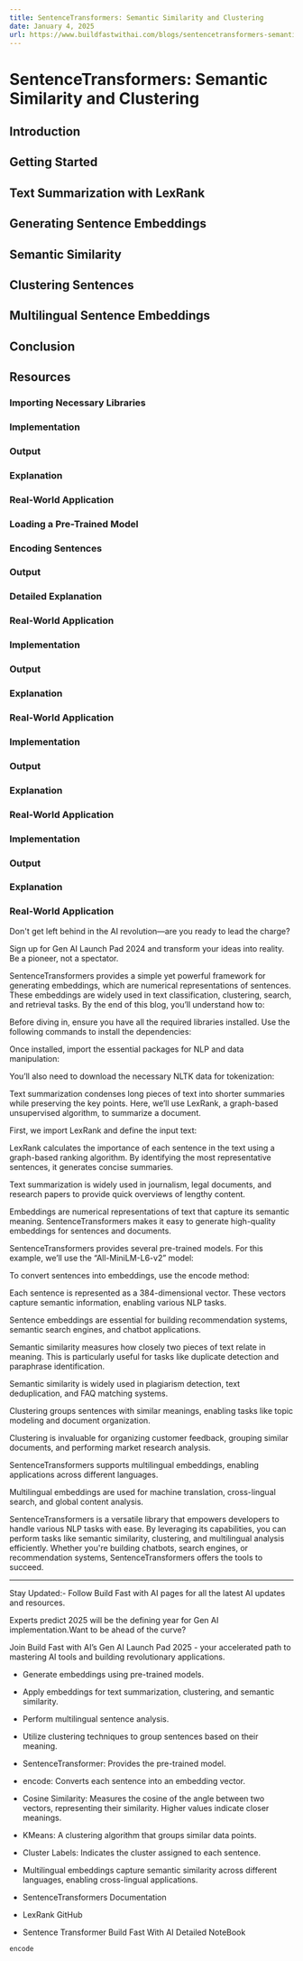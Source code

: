 ```yaml
---
title: SentenceTransformers: Semantic Similarity and Clustering
date: January 4, 2025
url: https://www.buildfastwithai.com/blogs/sentencetransformers-semantic-similarity-and-clustering
---
```


# SentenceTransformers: Semantic Similarity and Clustering

## Introduction

## Getting Started

## Text Summarization with LexRank

## Generating Sentence Embeddings

## Semantic Similarity

## Clustering Sentences

## Multilingual Sentence Embeddings

## Conclusion

## Resources

### Importing Necessary Libraries

### Implementation

### Output

### Explanation

### Real-World Application

### Loading a Pre-Trained Model

### Encoding Sentences

### Output

### Detailed Explanation

### Real-World Application

### Implementation

### Output

### Explanation

### Real-World Application

### Implementation

### Output

### Explanation

### Real-World Application

### Implementation

### Output

### Explanation

### Real-World Application

Don't get left behind in the AI revolution—are you ready to lead the charge?

Sign up for Gen AI Launch Pad 2024 and transform your ideas into reality. Be a pioneer, not a spectator.

SentenceTransformers provides a simple yet powerful framework for generating embeddings, which are numerical representations of sentences. These embeddings are widely used in text classification, clustering, search, and retrieval tasks. By the end of this blog, you’ll understand how to:

Before diving in, ensure you have all the required libraries installed. Use the following commands to install the dependencies:

Once installed, import the essential packages for NLP and data manipulation:

You’ll also need to download the necessary NLTK data for tokenization:

Text summarization condenses long pieces of text into shorter summaries while preserving the key points. Here, we’ll use LexRank, a graph-based unsupervised algorithm, to summarize a document.

First, we import LexRank and define the input text:

LexRank calculates the importance of each sentence in the text using a graph-based ranking algorithm. By identifying the most representative sentences, it generates concise summaries.

Text summarization is widely used in journalism, legal documents, and research papers to provide quick overviews of lengthy content.

Embeddings are numerical representations of text that capture its semantic meaning. SentenceTransformers makes it easy to generate high-quality embeddings for sentences and documents.

SentenceTransformers provides several pre-trained models. For this example, we’ll use the “All-MiniLM-L6-v2” model:

To convert sentences into embeddings, use the encode method:

Each sentence is represented as a 384-dimensional vector. These vectors capture semantic information, enabling various NLP tasks.

Sentence embeddings are essential for building recommendation systems, semantic search engines, and chatbot applications.

Semantic similarity measures how closely two pieces of text relate in meaning. This is particularly useful for tasks like duplicate detection and paraphrase identification.

Semantic similarity is widely used in plagiarism detection, text deduplication, and FAQ matching systems.

Clustering groups sentences with similar meanings, enabling tasks like topic modeling and document organization.

Clustering is invaluable for organizing customer feedback, grouping similar documents, and performing market research analysis.

SentenceTransformers supports multilingual embeddings, enabling applications across different languages.

Multilingual embeddings are used for machine translation, cross-lingual search, and global content analysis.

SentenceTransformers is a versatile library that empowers developers to handle various NLP tasks with ease. By leveraging its capabilities, you can perform tasks like semantic similarity, clustering, and multilingual analysis efficiently. Whether you're building chatbots, search engines, or recommendation systems, SentenceTransformers offers the tools to succeed.

---------------------------------

Stay Updated:- Follow Build Fast with AI pages for all the latest AI updates and resources.

Experts predict 2025 will be the defining year for Gen AI implementation.Want to be ahead of the curve?

Join Build Fast with AI’s Gen AI Launch Pad 2025 - your accelerated path to mastering AI tools and building revolutionary applications.

* Generate embeddings using pre-trained models.
* Apply embeddings for text summarization, clustering, and semantic similarity.
* Perform multilingual sentence analysis.
* Utilize clustering techniques to group sentences based on their meaning.

* SentenceTransformer: Provides the pre-trained model.
* encode: Converts each sentence into an embedding vector.

* Cosine Similarity: Measures the cosine of the angle between two vectors, representing their similarity. Higher values indicate closer meanings.

* KMeans: A clustering algorithm that groups similar data points.
* Cluster Labels: Indicates the cluster assigned to each sentence.

* Multilingual embeddings capture semantic similarity across different languages, enabling cross-lingual applications.

* SentenceTransformers Documentation
* LexRank GitHub
* Sentence Transformer Build Fast With AI Detailed NoteBook

```
encode
```

